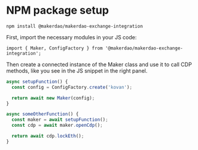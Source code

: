 # NPM package setup 

`npm install @makerdao/makerdao-exchange-integration`

First, import the necessary modules in your JS code:

`import { Maker, ConfigFactory } from '@makerdao/makerdao-exchange-integration';`

Then create a connected instance of the Maker class and use it to call CDP methods, like you see in the JS snippet in the right panel.

```javascript
async setupFunction() {
  const config = ConfigFactory.create('kovan');

  return await new Maker(config);
}

async someOtherFunction() {
  const maker = await setupFunction();
  const cdp = await maker.openCdp();

  return await cdp.lockEth();
}
```
